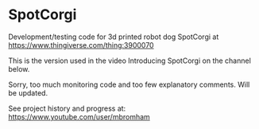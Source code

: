 # SpotCorgi
Development/testing code for 3d printed robot dog SpotCorgi at https://www.thingiverse.com/thing:3900070

This is the version used in the video Introducing SpotCorgi on the channel below.

Sorry, too much monitoring code and too few explanatory comments. Will be updated. 

See project history and progress at: https://www.youtube.com/user/mbromham
